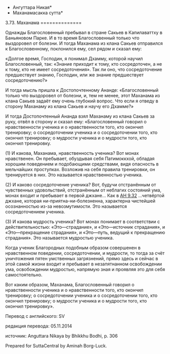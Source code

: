 * Ангуттара Никая*
* Маханамасакка сутта*

3\.73\. Маханама
\=\=\=\=\=\=\=\=\=\=\=\=\=\=

Однажды Благословенный пребывал в стране Сакьев в Капилаваттху в Баньяновом Парке\. И в то время Благословенный только что выздоровел от болезни\. И тогда Маханама из клана Сакьев отправился к Благословенному, поклонился ему, сел рядом и сказал ему:

«Долгое время, Господин, я понимал Дхамму, которой научил Благословенный, так: «Знание приходит к тому, кто сосредоточен, а не к тому, кто не имеет сосредоточения»\. Так ли оно, что сосредоточение предшествует знанию, Господин, или же знание предшествует сосредоточению?»

И тогда мысль пришла к Достопочтенному Ананде: «Благословенный только что выздоровел от болезни, и, тем не менее, этот Маханама из клана Сакьев задаёт ему очень глубокий вопрос\. Что если я отведу в сторону Маханаму из клана Сакьев и научу его Дхамме?»

И тогда Достопочтенный Ананда взял Маханаму из клана Сакьев за руку, отвёл в сторону и сказал ему: «Благословенный говорил о нравственности ученика и о нравственности того, кто окончил тренировку; о сосредоточении ученика и о сосредоточении того, кто окончил тренировку; о мудрости ученика и о мудрости того, кто окончил тренировку\.

\(1\) И какова, Маханама, нравственность ученика? Вот монах нравственен\. Он пребывает, обуздывая себя Патимоккхой, обладая хорошим поведением и подобающими средствами, видя опасность в мельчайших проступках\. Возложив на себя правила тренировки, он тренируется в них\. Это называется нравственностью ученика\.

\(2\) И каково сосредоточение ученика? Вот, будучи отстранённым от чувственных удовольствий, отстранённым от неблагих состояний ума, монах входит и пребывает в первой джхане… Как в [АН 9\.32](/an9\.32/ru/sv) …четвёртой джхане, которая ни\-приятна\-ни\-болезненна, характерна чистейшей осознанностью из\-за невозмутимости\. Это называется сосредоточением ученика\.

\(3\) И какова мудрость ученика? Вот монах понимает в соответствии с действительностью: «Это—страдание», и «Это—источник страдания», и «Это—прекращение страдания», и «Это—путь, ведущий к прекращению страдания»\. Это называется мудростью ученика\.

Когда ученик Благородных подобным образом совершенен в нравственном поведении, сосредоточении, и мудрости, то тогда за счёт уничтожения пятен умственных загрязнений, прямо здесь и сейчас в этой самой жизни входит и пребывает в незапятнанном освобождении ума, освобождении мудростью, напрямую зная и проявляя это для себя самостоятельно\.

Вот каким образом, Маханама, Благословенный говорил о нравственности ученика и о нравственности того, кто окончил тренировку; о сосредоточении ученика и о сосредоточении того, кто окончил тренировку; о мудрости ученика и о мудрости того, кто окончил тренировку»\.

Перевод с английского: SV

редакция перевода: 05\.11\.2014

источник: Anguttara Nikaya by Bhikkhu Bodhi, p\. 306

Prepared for SuttaCentral by Aminah Borg\-Luck\.